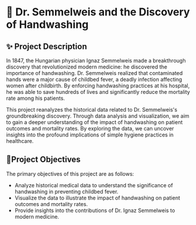 
#  🧼 Dr. Semmelweis and the Discovery of Handwashing

## ✨ Project Description

In 1847, the Hungarian physician Ignaz Semmelweis made a breakthrough discovery that revolutionized modern medicine: he discovered the importance of handwashing. Dr. Semmelweis realized that contaminated hands were a major cause of childbed fever, a deadly infection affecting women after childbirth. By enforcing handwashing practices at his hospital, he was able to save hundreds of lives and significantly reduce the mortality rate among his patients.

This project reanalyzes the historical data related to Dr. Semmelweis's groundbreaking discovery. Through data analysis and visualization, we aim to gain a deeper understanding of the impact of handwashing on patient outcomes and mortality rates. By exploring the data, we can uncover insights into the profound implications of simple hygiene practices in healthcare.

## 🎯Project Objectives

The primary objectives of this project are as follows:
- Analyze historical medical data to understand the significance of handwashing in preventing childbed fever.
- Visualize the data to illustrate the impact of handwashing on patient outcomes and mortality rates.
- Provide insights into the contributions of Dr. Ignaz Semmelweis to modern medicine.
